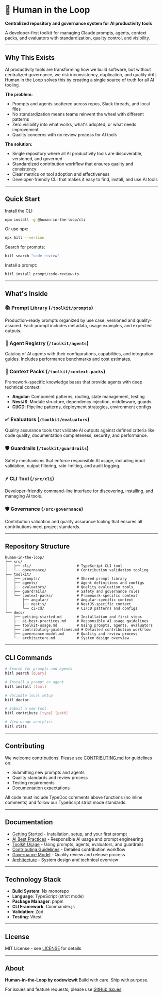 # 🌭 Human in the Loop

**Centralized repository and governance system for AI productivity tools**

A developer-first toolkit for managing Claude prompts, agents, context packs, and evaluators with standardization, quality control, and visibility.

---

## Why This Exists

AI productivity tools are transforming how we build software, but without centralized governance, we risk inconsistency, duplication, and quality drift. Human in the Loop solves this by creating a single source of truth for all AI tooling.

**The problem:**

- Prompts and agents scattered across repos, Slack threads, and local files
- No standardization means teams reinvent the wheel with different patterns
- Zero visibility into what works, what's adopted, or what needs improvement
- Quality concerns with no review process for AI tools

**The solution:**

- Single repository where all AI productivity tools are discoverable, versioned, and governed
- Standardized contribution workflow that ensures quality and consistency
- Clear metrics on tool adoption and effectiveness
- Developer-friendly CLI that makes it easy to find, install, and use AI tools

---

## Quick Start

Install the CLI:

```bash
npm install -g @human-in-the-loop/cli
```

Or use npx:

```bash
npx hitl --version
```

Search for prompts:

```bash
hitl search "code review"
```

Install a prompt:

```bash
hitl install prompt/code-review-ts
```

---

## What's Inside

### 📚 Prompt Library (`/toolkit/prompts`)

Production-ready prompts organized by use case, versioned and quality-assured. Each prompt includes metadata, usage examples, and expected outputs.

### 🤖 Agent Registry (`/toolkit/agents`)

Catalog of AI agents with their configurations, capabilities, and integration guides. Includes performance benchmarks and cost estimates.

### 🎯 Context Packs (`/toolkit/context-packs`)

Framework-specific knowledge bases that provide agents with deep technical context:

- **Angular**: Component patterns, routing, state management, testing
- **NestJS**: Module structure, dependency injection, middleware, guards
- **CI/CD**: Pipeline patterns, deployment strategies, environment configs

### ✅ Evaluators (`/toolkit/evaluators`)

Quality assurance tools that validate AI outputs against defined criteria like code quality, documentation completeness, security, and performance.

### 🛡️ Guardrails (`/toolkit/guardrails`)

Safety mechanisms that enforce responsible AI usage, including input validation, output filtering, rate limiting, and audit logging.

### ⚡ CLI Tool (`/src/cli`)

Developer-friendly command-line interface for discovering, installing, and managing AI tools.

### 🛡️ Governance (`/src/governance`)

Contribution validation and quality assurance tooling that ensures all contributions meet project standards.

---

## Repository Structure

```
human-in-the-loop/
├── src/
│   ├── cli/                     # TypeScript CLI tool
│   └── governance/              # Contribution validation tooling
├── toolkit/
│   ├── prompts/                 # Shared prompt library
│   ├── agents/                  # Agent definitions and configs
│   ├── evaluators/              # Quality evaluation tools
│   ├── guardrails/              # Safety and governance rules
│   └── context-packs/           # Framework-specific context
│       ├── angular/             # Angular-specific context
│       ├── nestjs/              # NestJS-specific context
│       └── ci-cd/               # CI/CD patterns and configs
└── docs/
    ├── getting-started.md       # Installation and first steps
    ├── ai-best-practices.md     # Responsible AI usage guidelines
    ├── toolkit-usage.md         # Using prompts, agents, evaluators
    ├── contributing-guidelines.md # Detailed contribution workflow
    ├── governance-model.md      # Quality and review process
    └── architecture.md          # System design overview
```

---

## CLI Commands

```bash
# Search for prompts and agents
hitl search [query]

# Install a prompt or agent
hitl install [tool]

# Validate local setup
hitl doctor

# Submit a new tool
hitl contribute [type] [path]

# View usage analytics
hitl stats
```

---

## Contributing

We welcome contributions! Please see [CONTRIBUTING.md](./CONTRIBUTING.md) for guidelines on:

- Submitting new prompts and agents
- Quality standards and review process
- Testing requirements
- Documentation expectations

All code must include TypeDoc comments above functions (no inline comments) and follow our TypeScript strict mode standards.

---

## Documentation

- [Getting Started](./docs/getting-started.md) - Installation, setup, and your first prompt
- [AI Best Practices](./docs/ai-best-practices.md) - Responsible AI usage and prompt engineering
- [Toolkit Usage](./docs/toolkit-usage.md) - Using prompts, agents, evaluators, and guardrails
- [Contributing Guidelines](./docs/contributing-guidelines.md) - Detailed contribution workflow
- [Governance Model](./docs/governance-model.md) - Quality review and release process
- [Architecture](./docs/architecture.md) - System design and technical overview

---

## Technology Stack

- **Build System**: Nx monorepo
- **Language**: TypeScript (strict mode)
- **Package Manager**: pnpm
- **CLI Framework**: Commander.js
- **Validation**: Zod
- **Testing**: Vitest

---

## License

MIT License - see [LICENSE](./LICENSE) for details

---

## About

**Human-in-the-Loop by codewizwit**
Build with care. Ship with purpose.

For issues and feature requests, please use [GitHub Issues](https://github.com/codewizwit/human-in-the-loop/issues).
